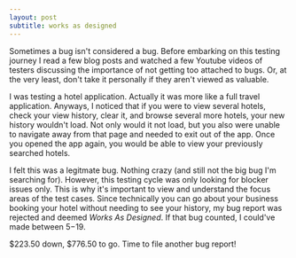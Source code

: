 ```yaml
---
layout: post
subtitle: works as designed
---
```


Sometimes a bug isn't considered a bug. Before embarking on this testing journey I read a few blog posts and watched a few Youtube videos of testers discussing the importance of not getting too attached to bugs. Or, at the very least, don't take it personally if they aren't viewed as valuable.

I was testing a hotel application. Actually it was more like a full travel application. Anyways, I noticed that if you were to view several hotels, check your view history, clear it, and browse several more hotels, your new history wouldn't load. Not only would it not load, but you also were unable to navigate away from that page and needed to exit out of the app. Once you opened the app again, you would be able to view your previously searched hotels.

I felt this was a legitmate bug. Nothing crazy (and still not the big bug I'm searching for). However, this testing cycle was only looking for blocker issues only. This is why it's important to view and understand the focus areas of the test cases. Since technically you can go about your business booking your hotel without needing to see your history, my bug report was rejected and deemed *Works As Designed*. If that bug counted, I could've made between $5-$19.

$223.50 down, $776.50 to go. Time to file another bug report!